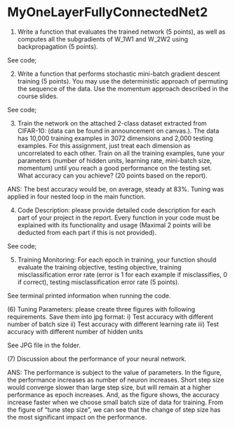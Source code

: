 # MyOneLayerFullyConnectedNet2

1)	Write a function that evaluates the trained network (5 points), as well as computes all the subgradients of W_1W1 and W_2W2 using backpropagation (5 points).

See code;

2)	Write a function that performs stochastic mini-batch gradient descent training (5 points). You may use the deterministic approach of permuting the sequence of the data. Use the momentum approach described in the course slides.

See code;

3)	Train the network on the attached 2-class dataset extracted from CIFAR-10: (data can be found in announcement on canvas.). The data has 10,000 training examples in 3072 dimensions and 2,000 testing examples. For this assignment, just treat each dimension as uncorrelated to each other. Train on all the training examples, tune your parameters (number of hidden units, learning rate, mini-batch size, momentum) until you reach a good performance on the testing set. What accuracy can you achieve? (20 points based on the report).

ANS: The best accuracy would be, on average, steady at 83%.
Tuning was applied in four nested loop in the main function.

4)	Code Description: please provide detailed code description for each part of your project in the report. Every function in your code must be explained with its functionality and usage (Maximal 2 points will be deducted from each part if this is not provided).

See code;

5)	Training Monitoring: For each epoch in training, your function should evaluate the training objective, testing objective, training misclassification error rate (error is 1 for each example if misclassifies, 0 if correct), testing misclassification error rate (5 points).

See terminal printed information when running the code.

(6) Tuning Parameters: please create three figures with following requirements. Save them into jpg format:
i) Test accuracy with different number of batch size
ii) Test accuracy with different learning rate
iii) Test accuracy with different number of hidden units

See JPG file in the folder.

(7) Discussion about the performance of your neural network.

ANS: The performance is subject to the value of parameters. In the figure, the performance increases as number of neuron increases. Short step size would converge slower than large step size, but will remain at a higher performance as epoch increases. And, as the figure shows, the accuracy increase faster when we choose small batch size of data for training.
From the figure of “tune step size”, we can see that the change of step size has the most significant impact on the performance. 
